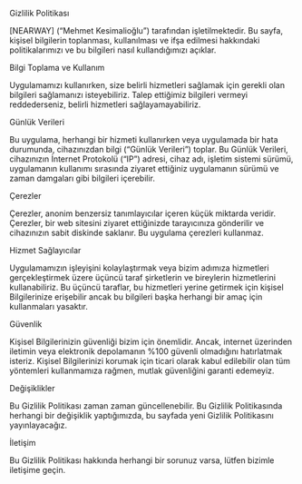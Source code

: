 Gizlilik Politikası

[NEARWAY] (“Mehmet Kesimalioğlu”) tarafından işletilmektedir. Bu sayfa, kişisel bilgilerin toplanması, kullanılması ve ifşa edilmesi hakkındaki politikalarımızı ve bu bilgileri nasıl kullandığımızı açıklar.

Bilgi Toplama ve Kullanım

Uygulamamızı kullanırken, size belirli hizmetleri sağlamak için gerekli olan bilgileri sağlamanızı isteyebiliriz. Talep ettiğimiz bilgileri vermeyi reddederseniz, belirli hizmetleri sağlayamayabiliriz.

Günlük Verileri

Bu uygulama, herhangi bir hizmeti kullanırken veya uygulamada bir hata durumunda, cihazınızdan bilgi (“Günlük Verileri”) toplar. Bu Günlük Verileri, cihazınızın İnternet Protokolü (“IP”) adresi, cihaz adı, işletim sistemi sürümü, uygulamanın kullanımı sırasında ziyaret ettiğiniz uygulamanın sürümü ve zaman damgaları gibi bilgileri içerebilir.

Çerezler

Çerezler, anonim benzersiz tanımlayıcılar içeren küçük miktarda veridir. Çerezler, bir web sitesini ziyaret ettiğinizde tarayıcınıza gönderilir ve cihazınızın sabit diskinde saklanır. Bu uygulama çerezleri kullanmaz.

Hizmet Sağlayıcılar

Uygulamamızın işleyişini kolaylaştırmak veya bizim adımıza hizmetleri gerçekleştirmek üzere üçüncü taraf şirketlerin ve bireylerin hizmetlerini kullanabiliriz. Bu üçüncü taraflar, bu hizmetleri yerine getirmek için kişisel Bilgilerinize erişebilir ancak bu bilgileri başka herhangi bir amaç için kullanmaları yasaktır.

Güvenlik

Kişisel Bilgilerinizin güvenliği bizim için önemlidir. Ancak, internet üzerinden iletimin veya elektronik depolamanın %100 güvenli olmadığını hatırlatmak isteriz. Kişisel Bilgilerinizi korumak için ticari olarak kabul edilebilir olan tüm yöntemleri kullanmamıza rağmen, mutlak güvenliğini garanti edemeyiz.

Değişiklikler

Bu Gizlilik Politikası zaman zaman güncellenebilir. Bu Gizlilik Politikasında herhangi bir değişiklik yaptığımızda, bu sayfada yeni Gizlilik Politikasını yayınlayacağız.

İletişim

Bu Gizlilik Politikası hakkında herhangi bir sorunuz varsa, lütfen bizimle iletişime geçin.

